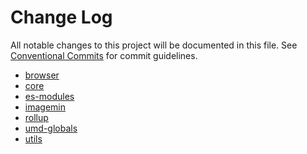 # Change Log

All notable changes to this project will be documented in this file.
See [Conventional Commits](https://conventionalcommits.org) for commit guidelines.

- [browser](./packages/browser/CHANGELOG.md)
- [core](./packages/core/CHANGELOG.md)
- [es-modules](./packages/es-modules/CHANGELOG.md)
- [imagemin](./packages/imagemin/CHANGELOG.md)
- [rollup](./packages/rollup/CHANGELOG.md)
- [umd-globals](./packages/umd-globals/CHANGELOG.md)
- [utils](./packages/utils/CHANGELOG.md)
